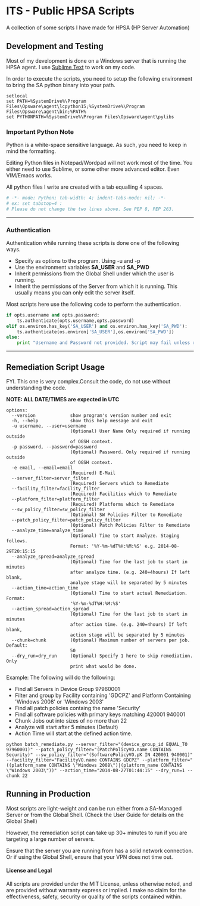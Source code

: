 ITS - Public HPSA Scripts
=========================

A collection of some scripts I have made for HPSA (HP Server Automation)

## Development and Testing
Most of my development is done on a Windows server that is running the HPSA agent.
I use [Sublime Text](http://www.sublimetext.com/) to work on my code.

In order to execute the scripts, you need to setup the following environment to bring the SA python binary into your path.

```
setlocal
set PATH=%SystemDrive%\Program Files\Opsware\agent\lcpython15;%SystemDrive%\Program Files\Opsware\agent\bin;%PATH%
set PYTHONPATH=%SystemDrive%\Program Files\Opsware\agent\pylibs
```

### Important Python Note
Python is a white-space sensitive language.
As such, you need to keep in mind the formatting.

Editing Python files in Notepad/Wordpad will not work most of the time.
You either need to use Sublime, or some other more advanced editor. Even VIM/Emacs works.

All python files I write are created with a tab equalling 4 spaces.

```python
# -*- mode: Python; tab-width: 4; indent-tabs-mode: nil; -*-
# ex: set tabstop=4 :
# Please do not change the two lines above. See PEP 8, PEP 263.
```

---

### Authentication
Authentication while running these scripts is done one of the following ways.

* Specify as options to the program. Using -u and -p
* Use the environment variables **SA_USER** and **SA_PWD**
* Inherit permissions from the Global Shell under which the user is running. 
* Inherit the permissions of the Server from which it is running. This usually means you can only edit the server itself.

Most scripts here use the following code to perform the authentication.
```python
if opts.username and opts.password:
    ts.authenticate(opts.username,opts.password)
elif os.environ.has_key('SA_USER') and os.environ.has_key('SA_PWD'):
    ts.authenticate(os.environ['SA_USER'],os.environ['SA_PWD'])
else:
    print "Username and Password not provided. Script may fail unless running in OGSH. \n Specify with -u username -p password"
``` 

---

## Remediation Script Usage
FYI. This one is very complex.Consult the code, do not use without understanding the code.

**NOTE: ALL DATE/TIMES are expected in UTC**
```
options:
  --version             show program's version number and exit
  -h, --help            show this help message and exit
  -u username, --user=username
                        (Optional) User Name Only required if running outside
                        of OGSH context.
  -p password, --password=password
                        (Optional) Password. Only required if running outside
                        of OGSH context.
  -e email, --email=email
                        (Required) E-Mail
  --server_filter=server_filter
                        (Required) Servers which to Remediate
  --facility_filter=facility_filter
                        (Required) Facilities which to Remediate
  --platform_filter=platform_filter
                        (Required) Platforms which to Remediate
  --sw_policy_filter=sw_policy_filter
                        (Optional) SW Policies Filter to Remediate
  --patch_policy_filter=patch_policy_filter
                        (Optional) Patch Policies Filter to Remediate
  --analyze_time=analyze_time
                        (Optional) Time to start Analyze. Staging follows.
                        Format: '%Y-%m-%dT%H:%M:%S' e.g. 2014-08-29T20:15:15
  --analyze_spread=analyze_spread
                        (Optional) Time for the last job to start in minutes
                        after analyze time. (e.g. 240=4hours) If left blank,
                        analyze stage will be separated by 5 minutes
  --action_time=action_time
                        (Optional) Time to start actual Remediation. Format:
                        '%Y-%m-%dT%H:%M:%S'
  --action_spread=action_spread
                        (Optional) Time for the last job to start in minutes
                        after action time. (e.g. 240=4hours) If left blank,
                        action stage will be separated by 5 minutes
  --chunk=chunk         (Optional) Maximum number of servers per job. Default:
                        50
  --dry_run=dry_run     (Optional) Specify 1 here to skip remediation. Only
                        print what would be done.
```

Example:
The following will do the following:

* Find all Servers in Device Group 97960001
* Filter and group by Facility containing 'GDCPZ' and Platform Containing 'Windows 2008' or 'Windows 2003'
* Find all patch policies containg the name 'Security'
* Find all software policies with primary keys matching 420001 940001
* Chunk Jobs out into sizes of no more than 22
* Analyze will start after 5 minutes (Default)
* Action Time will start at the defined action time.
```
python batch_remediate.py --server_filter="(device_group_id EQUAL_TO 97960001)" --patch_policy_filter="(PatchPolicyVO.name CONTAINS Security)" --sw_policy_filter="(SoftwarePolicyVO.pK IN 420001 940001)" --facility_filter="FacilityVO.name CONTAINS GDCPZ" --platform_filter="((platform_name CONTAINS \"Windows 2008\")|(platform_name CONTAINS \"Windows 2003\"))" --action_time="2014-08-27T01:44:15" --dry_run=1 --chunk 22
```

## Running in Production
Most scripts are light-weight and can be run either from a SA-Managed Server or from the Global Shell. (Check the User Guide for details on the Global Shell)

However, the remediation script can take up 30+ minutes to run if you are targeting a large number of servers.

Ensure that the server you are running from has a solid network connection. Or if using the Global Shell, ensure that your VPN does not time out.




#### License and Legal
All scripts are provided under the MIT License, unless otherwise noted, and are provided without warranty express or implied. 
I make no claim for the effectiveness, safety, security or quality of the scripts contained within.


